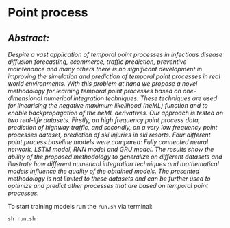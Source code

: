 # Point process
## *Abstract:*
_Despite a vast application of temporal point processes in infectious disease diffusion forecasting, ecommerce, traffic prediction, preventive maintenance and many others there is no significant development in improving the simulation and prediction of temporal point processes in real world environments. With this problem at hand we propose a novel methodology for learning temporal point processes based on one-dimensional numerical integration techniques. These techniques are used for linearising the negative maximum likelihood (neML) function and to enable backpropagation of the neML derivatives. Our approach is tested on two real-life datasets. Firstly, on high frequency point process data, prediction of highway traffic, and secondly, on a very low frequency point processes dataset, prediction of ski injuries in ski resorts. Four different point process baseline models were compared: Fully connected neural network, LSTM model, RNN model and GRU model. The results show the ability of the proposed methodology to generalize on different datasets and illustrate how different numerical integration techniques and mathematical models influence the quality of the obtained models. The presented methodology is not limited to these datasets and can be further used to optimize and predict other processes that are based on temporal point processes._

To start training models run the `run.sh` via terminal:
```
sh run.sh
```
